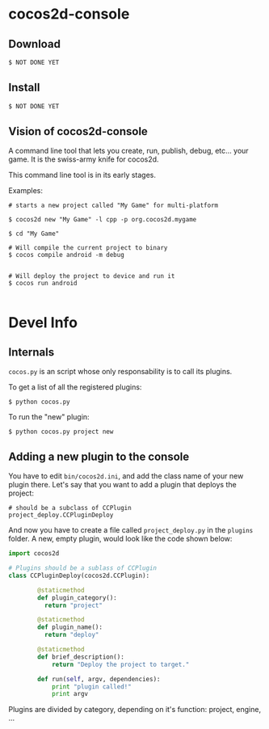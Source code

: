 # cocos2d-console



## Download

```sh
$ NOT DONE YET
```

## Install

```sh
$ NOT DONE YET
```

## Vision of cocos2d-console


A command line tool that lets you create, run, publish, debug, etc… your game. It is the swiss-army knife for cocos2d.

This command line tool is in its early stages.

Examples:

```
# starts a new project called "My Game" for multi-platform

$ cocos2d new "My Game" -l cpp -p org.cocos2d.mygame

$ cd "My Game"

# Will compile the current project to binary
$ cocos compile android -m debug


# Will deploy the project to device and run it
$ cocos run android


```

# Devel Info

## Internals

`cocos.py` is an script whose only responsability is to call its plugins.

To get a list of all the registered plugins:

```
$ python cocos.py
```

To run the "new" plugin:

```
$ python cocos.py project new
``` 

## Adding a new plugin to the console

You have to edit `bin/cocos2d.ini`, and add the class name of your new plugin there. Let's say that you want to add a plugin that deploys the project:


```
# should be a subclass of CCPlugin
project_deploy.CCPluginDeploy
``` 

And now you have to create a file called `project_deploy.py` in the `plugins` folder.
A new, empty plugin, would look like the code shown below:

```python
import cocos2d

# Plugins should be a sublass of CCPlugin
class CCPluginDeploy(cocos2d.CCPlugin):

        @staticmethod
        def plugin_category():
          return "project"

        @staticmethod
        def plugin_name():
          return "deploy"

        @staticmethod
        def brief_description():
            return "Deploy the project to target."                

        def run(self, argv, dependencies):
            print "plugin called!"
            print argv

```

Plugins are divided by category, depending on it's function: project, engine, ...

